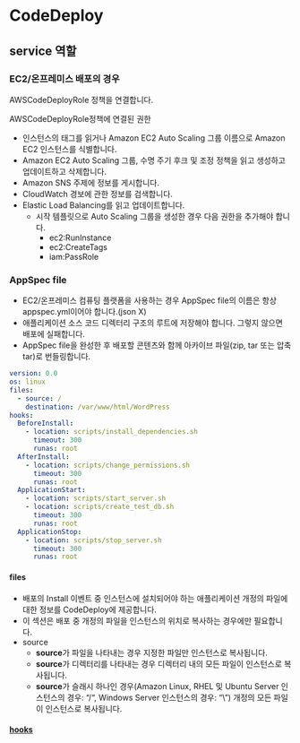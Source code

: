# CodeDeploy

## service 역할

### EC2/온프레미스 배포의 경우

AWSCodeDeployRole 정책을 연결합니다.

AWSCodeDeployRole정책에 연결된 권한

- 인스턴스의 태그를 읽거나 Amazon EC2 Auto Scaling 그룹 이름으로 Amazon EC2 인스턴스를 식별합니다.	
- Amazon EC2 Auto Scaling 그룹, 수명 주기 후크 및 조정 정책을 읽고 생성하고 업데이트하고 삭제합니다.
- Amazon SNS 주제에 정보를 게시합니다.
- CloudWatch 경보에 관한 정보를 검색합니다.
- Elastic Load Balancing를 읽고 업데이트합니다.
    - 시작 템플릿으로 Auto Scaling 그룹을 생성한 경우 다음 권한을 추가해야 합니다.
        - ec2:RunInstance
        - ec2:CreateTags
        - iam:PassRole

### AppSpec file

- EC2/온프레미스 컴퓨팅 플랫폼을 사용하는 경우 AppSpec file의 이름은 항상 appspec.yml이어야 합니다.(json X)
- 애플리케이션 소스 코드 디렉터리 구조의 루트에 저장해야 합니다. 그렇지 않으면 배포에 실패합니다.
- AppSpec file을 완성한 후 배포할 콘텐츠와 함께 아카이브 파일(zip, tar 또는 압축 tar)로 번들링합니다.

```yaml
version: 0.0
os: linux
files:
  - source: /
    destination: /var/www/html/WordPress
hooks:
  BeforeInstall:
    - location: scripts/install_dependencies.sh
      timeout: 300
      runas: root
  AfterInstall:
    - location: scripts/change_permissions.sh
      timeout: 300
      runas: root
  ApplicationStart:
    - location: scripts/start_server.sh
    - location: scripts/create_test_db.sh
      timeout: 300
      runas: root
  ApplicationStop:
    - location: scripts/stop_server.sh
      timeout: 300
      runas: root
```

#### files

- 배포의 Install 이벤트 중 인스턴스에 설치되어야 하는 애플리케이션 개정의 파일에 대한 정보를 CodeDeploy에 제공합니다.
- 이 섹션은 배포 중 개정의 파일을 인스턴스의 위치로 복사하는 경우에만 필요합니다.
- source
    - **source**가 파일을 나타내는 경우 지정한 파일만 인스턴스로 복사됩니다.
    - **source**가 디렉터리를 나타내는 경우 디렉터리 내의 모든 파일이 인스턴스로 복사됩니다.
    - **source**가 슬래시 하나인 경우(Amazon Linux, RHEL 및 Ubuntu Server 인스턴스의 경우: “/“, Windows Server 인스턴스의 경우: “\”) 개정의 모든 파일이 인스턴스로 복사됩니다.

#### [hooks](https://docs.aws.amazon.com/ko_kr/codedeploy/latest/userguide/reference-appspec-file-structure-hooks.html#appspec-hooks-server)